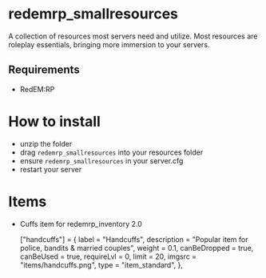 # redemrp_smallresources
A collection of resources most servers need and utilize. Most resources are
roleplay essentials, bringing more immersion to your servers.

## Requirements
- RedEM:RP


# How to install

- unzip the folder
- drag `redemrp_smallresources` into your resources folder
- ensure `redemrp_smallresources` in your server.cfg
- restart your server

# Items

- Cuffs item for redemrp_inventory 2.0

	["handcuffs"] =
    {
        label = "Handcuffs",
        description = "Popular item for police, bandits & married couples",
        weight = 0.1,
        canBeDropped = true,
        canBeUsed = true,
        requireLvl = 0,
        limit = 20,
        imgsrc = "items/handcuffs.png",
        type = "item_standard",
    },